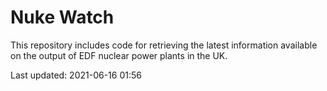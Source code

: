 # Nuke Watch

This repository includes code for retrieving the latest information available on the output of EDF nuclear power plants in the UK.

Last updated: 2021-06-16 01:56